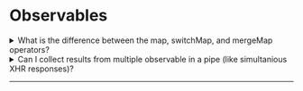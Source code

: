 # Observables

<details>
<summary>What is the difference between the map, switchMap, and mergeMap operators?</summary>

All of these pipe operators are designed to modify the result of the pipe or the input of the next pipe operator in 
different ways.

The `map()` operator is much like `Array.prototype.map()` that allows you to map an emitted item into something else. 
`switchMap()` and `mergeMap()` in contrast should return a new observable for each item that is emitted. These will 
replace the input observable. They differ in the following way: When the input observable emits a new item,
`switchMap()` will unsubscribe and discard (and therefore cancel) a previously mapped observable and replace it with the new one returned by
the function passed to `switchMap()`, `mergeMap()` in contrast will subscribe to the observable returned by the function 
passed to it, and emit new items from this new observable while continuing to emit items from all previous observables.

In short:

* `map()` synchronously replaces the data emmited
* `switchMap()` replaces the observable by using a new observable source, __discarting__ all of its previous `switchMap()` results
* `mergeMap()` replaces the observable by using a new observable source, __keeping__ all of its previous `mergeMap()` results

__Examples__:

```typescript
let itemData = {};
let savedItems = observable.pipe(
    map((data: number) => data.id), // next items in pipe receive the id
    switchMap((id: number): Observable<object> => http.get("/data/id")),
    // next items receive an object (the one that is emitted by the observable from http.get()
    // When a new data item is emitted, this is cancelled and replaced by the new http.get() result
    mergeMap((object): Observable<boolean> => http.put("/data/id/item", itemData)),
    // Subscribers will now receive the boolean result from each put request
);
```

> __Tipp:__ The functions passed to `switchMap()`/`mergeMap()` can also return a Promise or Promise-Like (Thenable) 
> which will automatically be converted into an observable.  

</details>

<details>
<summary>Can I collect results from multiple observable in a pipe (like simultanious XHR responses)?</summary>

Yes, this can be done with `forkJoin()`. Fork join will subscribe to all observables passed to it and emit an result 
array when all of these observables are completed:

```typescript
http.get('/some/resource')
    .pipe(
        switchMap(result => joinFork(
            of(result), // Keep the emitted result
            // Collect additional info simultaniously:
            http.get(`/some/resource/${result.id}/comments`), 
            http.get(`/some/resource/${result.id}/authors`),
        )),
        map(allResults => {
            // Put it all together in a single object
            const [result, comments, authors] = allResults;
            
            return {
                ...result,
                comments,
                authors
            };
        })
    )
```

As you can see, this is much like `Promise.all(...).then()`

</details>

---
